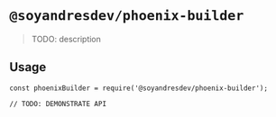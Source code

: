 # `@soyandresdev/phoenix-builder`

> TODO: description

## Usage

```
const phoenixBuilder = require('@soyandresdev/phoenix-builder');

// TODO: DEMONSTRATE API
```
